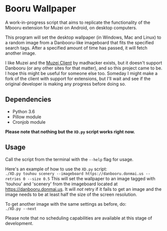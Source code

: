 # Booru Wallpaper
A work-in-progress script that aims to replicate the functionality of the Mbooru extension for Muzei on Android, on desktop computers.

This program will set the desktop wallpaper (in Windows, Mac and Linux) to a random image from a Danbooru-like imageboard that fits the specified search tags. After a specified amount of time has passed, it will fetch another image.

I like Muzei and the [Muzei Client](http://forum.xda-developers.com/android/general/windows-muzeiclient-change-windows-t2957586) by madhacker exists, but it doesn't support Danbooru (or any other sites for that matter), and so this project came to be. I hope this might be useful for someone else too. Someday I might make a fork of the client with support for extensions, but I'll wait and see if the original developer is making any progress before doing so.

## Dependencies
* Python 3.6
* Pillow module
* Cronjob module

**Please note that nothing but the `XD.py` script works right now.**

## Usage
Call the script from the terminal with the `--help` flag for usage.

Here's an example of how to use the `XD.py` script:  
`./XD.py touhou scenery --imageboard https://danbooru.donmai.us --retries 0 --size 0.5`
This will set the wallpaper to an image tagged with 'touhou' and 'scenery' from the imageboard located at https://danbooru.donmai.us. It will _not_ retry if it fails to get an image and the image needs to be at least half the size of the screen resolution.

To get another image with the same settings as before, do:  
`./XD.py --next`

Please note that no scheduling capabilities are available at this stage of development.

